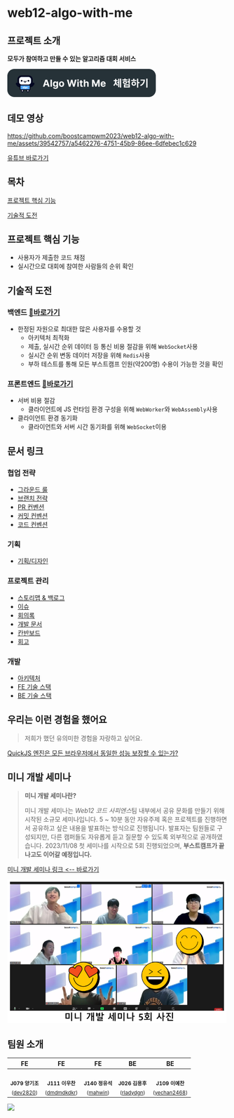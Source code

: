 # web12-algo-with-me

## 프로젝트 소개
**모두가 참여하고 만들 수 있는 알고리즘 대회 서비스**

[![알고윗미 이동](./algowithme_go.png)](https://www.algo-with-me.site)

## 데모 영상
https://github.com/boostcampwm2023/web12-algo-with-me/assets/39542757/a5462276-4751-45b9-86ee-6dfebec1c629

[유튜브 바로가기](https://www.youtube.com/watch?v=gAqy29KDXzQ)

## 목차
[프로젝트 핵심 기능](#프로젝트-핵심-기능)

[기술적 도전](#기술적-도전)


## 프로젝트 핵심 기능
- 사용자가 제출한 코드 채점
- 실시간으로 대회에 참여한 사람들의 순위 확인


## 기술적 도전

### 백엔드 [🔗바로가기](https://glacier-aura-f95.notion.site/81d32ef434e5496a9dabe4389380a383?pvs=4)
- 한정된 자원으로 최대한 많은 사용자를 수용할 것
  - 아키텍처 최적화
  - 제출, 실시간 순위 데이터 등 통신 비용 절감을 위해 `WebSocket`사용 
  - 실시간 순위 변동 데이터 저장을 위해 `Redis`사용
  - 부하 테스트를 통해 모든 부스트캠프 인원(약200명) 수용이 가능한 것을 확인
 
### 프론트엔드 [🔗바로가기](https://glacier-aura-f95.notion.site/1eacc4a536ff4ff482f35cf0f2e8138e?pvs=4)
- 서버 비용 절감
  - 클라이언트에 JS 런타임 환경 구성을 위해 `WebWorker`와 `WebAssembly`사용
- 클라이언트 환경 동기화
  - 클라이언트와 서버 시간 동기화를 위해 `WebSocket`이용

## 문서 링크

### 협업 전략
- [그라운드 룰](https://glacier-aura-f95.notion.site/4410ed6ddffd4eae8dddbf85209ffe0d?pvs=4)
- [브랜치 전략](https://glacier-aura-f95.notion.site/139ba03369504e3194571f161288a9fd?pvs=4)
- [PR 컨벤션](https://glacier-aura-f95.notion.site/PR-5eed0726451f4cb1875f3130805b6417?pvs=4)
- [커밋 컨벤션](https://glacier-aura-f95.notion.site/d109004dbed6436b8bccf76091e592ee?pvs=4)
- [코드 컨벤션](https://glacier-aura-f95.notion.site/ef62b57f70e6473bae2a7337a4316a71?pvs=4)

### 기획
- [기획/디자인](https://www.figma.com/file/V42mrxheeNAvLQMbbvrZli/%EB%94%94%EC%9E%90%EC%9D%B8?type=design&mode=design&t=GBJdiPhU3claQAHv-0)

### 프로젝트 관리
- [스토리맵 & 백로그](https://www.figma.com/file/gWCcjBIjAStADIuIHnZuFD/%EC%8A%A4%ED%86%A0%EB%A6%AC%EB%A7%B5-%26-%EB%B0%B1%EB%A1%9C%EA%B7%B8?type=whiteboard&t=GBJdiPhU3claQAHv-0)
- [이슈](https://github.com/boostcampwm2023/web12-algo-with-me/issues)
- [회의록](https://glacier-aura-f95.notion.site/83e453ea2271445fb803d370ae95db89?v=7e602674650845f7ae387c47f66899da&pvs=4)
- [개발 문서](https://glacier-aura-f95.notion.site/546cc227d80c4f34ac521e6b0ccdb843?v=c2655197d89f4d609a100c434f08a927&pvs=4)
- [칸반보드](https://github.com/orgs/boostcampwm2023/projects/51/views/1?layout=board)
- [회고](https://glacier-aura-f95.notion.site/8ea4c4fa419e42bd837a4a1785a96374?pvs=4)

### 개발
- [아키텍처](https://www.figma.com/file/Muux6igNnXxpQ2wvXhuuL2/%EC%95%84%ED%82%A4%ED%85%8D%EC%B2%98?type=whiteboard&t=GBJdiPhU3claQAHv-0)
- [FE 기술 스택](https://www.notion.so/FE-aeec2288d5bc4347a3ab1db177d2ae20?pvs=4)
- [BE 기술 스택](https://www.notion.so/c4d9dfa965cd421a866844356d47b693?pvs=4)

## 우리는 이런 경험을 했어요
> 저희가 했던 유의미한 경험을 자랑하고 싶어요.

[QuickJS 엔진은 모든 브라우저에서 동일한 성능 보장할 수 있는가?](https://www.notion.so/QuickJS-10f196d0d4b04e0a98132aeec5b4ba9a?pvs=4)


## 미니 개발 세미나
> **미니 개발 세미나란?**
> 
> 미니 개발 세미나는 *Web12 코드 사피엔스*팀 내부에서 공유 문화를 만들기 위해 시작된 소규모 세미나입니다.
> 5 ~ 10분 동안 자유주제 혹은 프로젝트를 진행하면서 공유하고 싶은 내용을 발표하는 방식으로 진행됩니다.
> 발표자는 팀원들로 구성되지만, 다른 캠퍼들도 자유롭게 듣고 질문할 수 있도록 외부적으로 공개하였습니다.
> 2023/11/08 첫 세미나를 시작으로 5회 진행되었으며, **부스트캠프가 끝나고도 이어갈 예정입니다.**

[미니 개발 세미나 링크 <-- 바로가기](https://glacier-aura-f95.notion.site/6d5e29ae5be3417eb3e963e434b8ec0e?v=9b187ad6575f4eb28de3aa5ee78d6076&pvs=4)

![미니 개발 세미나 5회](./semina.jpg)


## 팀원 소개

| FE | FE | FE | BE | BE |
|:-:|:-:|:-:|:-:|:-:|
| <img src="https://github.com/dev2820.png" width="300px" alt=""/> <br> <sub> **J079 양기조** <br> ([dev2820](https://github.com/dev2820)) | <img src="https://github.com/dmdmdkdkr.png" width="300px" alt=""/> <br> <sub> **J111 이우찬** <br> ([dmdmdkdkr](https://github.com/dmdmdkdkr)) | <img src="https://github.com/mahwin.png" width="300px" alt=""/> <br> <sub> **J140 정유석** <br> ([mahwin](https://github.com/mahwin)) | <img src="https://github.com/rladydgn.png" width="300px" alt=""/> <br> <sub> **J026 김용후** <br> ([rladydgn](https://github.com/rladydgn)) | <img src="https://github.com/yechan2468.png" width="300px" alt=""/> <br> <sub> **J109 이예찬** <br> ([yechan2468](https://github.com/yechan2468)) |

<img src='https://github.com/boostcampwm2023/web12-algo-with-me/assets/78193416/c248c976-1eb3-49a4-bd3a-56ad92d5d639' width='200px' >
